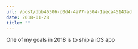 ```yaml
---
url: /post/dbb46306-d0d4-4a77-a304-1aeca45143ad
date: 2018-01-28
title: ""
---
```


One of my goals in 2018 is to ship a iOS app